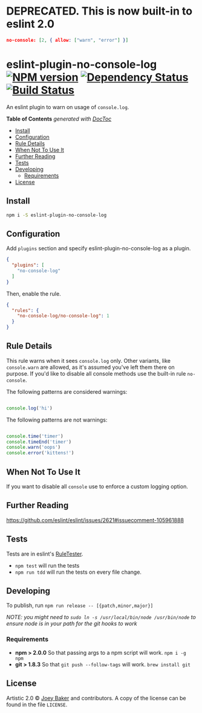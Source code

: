 # DEPRECATED. This is now built-in to eslint 2.0

```json
no-console: [2, { allow: ["warn", "error"] }]
```

# eslint-plugin-no-console-log [![NPM version][npm-image]][npm-url] [![Dependency Status][daviddm-url]][daviddm-image] [![Build Status][travis-image]][travis-url]


An eslint plugin to warn on usage of `console.log`.

<!-- START doctoc generated TOC please keep comment here to allow auto update -->
<!-- DON'T EDIT THIS SECTION, INSTEAD RE-RUN doctoc TO UPDATE -->
**Table of Contents**  *generated with [DocToc](https://github.com/thlorenz/doctoc)*

- [Install](#install)
- [Configuration](#configuration)
- [Rule Details](#rule-details)
- [When Not To Use It](#when-not-to-use-it)
- [Further Reading](#further-reading)
- [Tests](#tests)
- [Developing](#developing)
  - [Requirements](#requirements)
- [License](#license)

<!-- END doctoc generated TOC please keep comment here to allow auto update -->

## Install

```sh
npm i -S eslint-plugin-no-console-log
```

## Configuration

Add `plugins` section and specify eslint-plugin-no-console-log as a plugin.

```json
{
  "plugins": [
    "no-console-log"
  ]
}
```

Then, enable the rule.

```json
{
  "rules": {
    "no-console-log/no-console-log": 1
  }
}
```


## Rule Details

This rule warns when it sees `console.log` only. Other variants, like `console.warn` are allowed, as it's assumed you've left them there on purpose. If you'd like to disable all console methods use the built-in rule `no-console`.

The following patterns are considered warnings:

```js

console.log('hi')

```

The following patterns are not warnings:

```js

console.time('timer')
console.timeEnd('timer')
console.warn('oops')
console.error('kittens!')

```

## When Not To Use It

If you want to disable all `console` use to enforce a custom logging option.

## Further Reading

https://github.com/eslint/eslint/issues/2621#issuecomment-105961888

## Tests
Tests are in eslint's [RuleTester](http://eslint.org/docs/user-guide/migrating-to-1.0.0#deprecating-eslint-tester).


* `npm test` will run the tests
* `npm run tdd` will run the tests on every file change.

## Developing
To publish, run `npm run release -- [{patch,minor,major}]`

_NOTE: you might need to `sudo ln -s /usr/local/bin/node /usr/bin/node` to ensure node is in your path for the git hooks to work_

### Requirements
* **npm > 2.0.0** So that passing args to a npm script will work. `npm i -g npm`
* **git > 1.8.3** So that `git push --follow-tags` will work. `brew install git`

## License

Artistic 2.0 © [Joey Baker](http://byjoeybaker.com) and contributors. A copy of the license can be found in the file `LICENSE`.

[npm-url]: https://npmjs.org/package/eslint-plugin-no-console-log
[npm-image]: https://badge.fury.io/js/eslint-plugin-no-console-log.svg
[travis-url]: https://travis-ci.org/joeybaker/eslint-plugin-no-console-log
[travis-image]: https://travis-ci.org/joeybaker/eslint-plugin-no-console-log.svg?branch=master
[daviddm-url]: https://david-dm.org/joeybaker/eslint-plugin-no-console-log.svg?theme=shields.io
[daviddm-image]: https://david-dm.org/joeybaker/eslint-plugin-no-console-log
